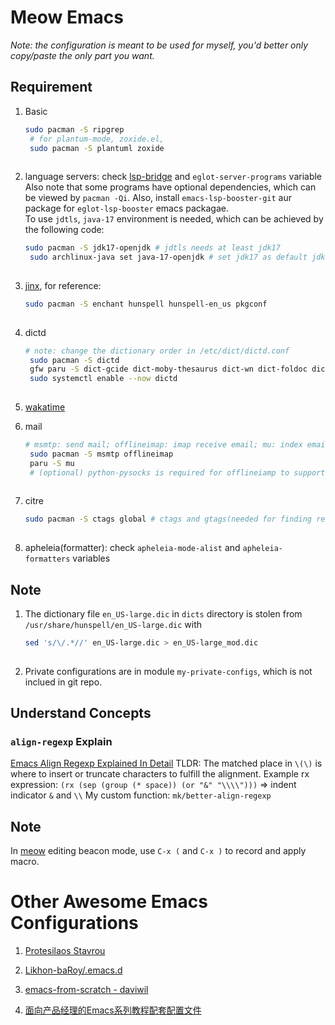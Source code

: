 # Meow Emacs

*Note: the configuration is meant to be used for myself, you'd better
only copy/paste the only part you want.*

## Requirement

1.  Basic

    ``` bash
    sudo pacman -S ripgrep
     # for plantum-mode, zoxide.el, 
     sudo pacman -S plantuml zoxide  
     
    ```

2.  language servers: check
    [lsp-bridge](https://github.com/manateelazycat/lsp-bridge) and
    `eglot-server-programs` variable Also note that some programs have
    optional dependencies, which can be viewed by `pacman -Qi`. Also,
    install `emacs-lsp-booster-git` aur package for `eglot-lsp-booster`
    emacs packagae.\
    To use `jdtls`, `java-17` environment is needed, which can be
    achieved by the following code:

    ``` bash
    sudo pacman -S jdk17-openjdk # jdtls needs at least jdk17
     sudo archlinux-java set java-17-openjdk # set jdk17 as default jdk
     
    ```

3.  [jinx](https://github.com/minad/jinx?tab=readme-ov-file#installation),
    for reference:

    ``` bash
    sudo pacman -S enchant hunspell hunspell-en_us pkgconf
     
    ```

4.  dictd

    ``` bash
    # note: change the dictionary order in /etc/dict/dictd.conf
     sudo pacman -S dictd
     gfw paru -S dict-gcide dict-moby-thesaurus dict-wn dict-foldoc dict-devils
     sudo systemctl enable --now dictd
     
    ```

5.  [wakatime](https://wakatime.com/emacs)

6.  mail

    ``` bash
    # msmtp: send mail; offlineimap: imap receive email; mu: index email and provide mu4e package for email
     sudo pacman -S msmtp offlineimap
     paru -S mu
     # (optional) python-pysocks is required for offlineiamp to support proxy, but now I use `dae` to achieve transparent proxy
     
    ```

7.  citre

    ``` bash
    sudo pacman -S ctags global # ctags and gtags(needed for finding reference)
     
    ```

8.  apheleia(formatter): check `apheleia-mode-alist` and
    `apheleia-formatters` variables

## Note

1.  The dictionary file `en_US-large.dic` in `dicts` directory is stolen
    from `/usr/share/hunspell/en_US-large.dic` with

    ``` bash
    sed 's/\/.*//' en_US-large.dic > en_US-large_mod.dic
     
    ```

2.  Private configurations are in module `my-private-configs`, which is
    not inclued in git repo.

## Understand Concepts

### `align-regexp` Explain

[Emacs Align Regexp Explained In
Detail](https://gniuk.github.io/2020-11-18-Emacs-align-regexp-explained-in-detail/)
TLDR: The matched place in `\(\)` is where to insert or truncate
characters to fulfill the alignment. Example rx expression:
`(rx (sep (group (* space)) (or "&" "\\\\")))` =\> indent indicator `&`
and `\\` My custom function: `mk/better-align-regexp`

## Note

In [meow](https://github.com/meow-edit/meow) editing beacon mode, use
`C-x (` and `C-x )` to record and apply macro.

# Other Awesome Emacs Configurations

1.  [Protesilaos Stavrou](https://protesilaos.com/emacs/dotemacs)

2.  [Likhon-baRoy/.emacs.d](Likhon-baRoy/.emacs.d)

3.  [emacs-from-scratch -
    daviwil](https://github.com/daviwil/emacs-from-scratch)

4.  [面向产品经理的Emacs系列教程配套配置文件](面向产品经理的Emacs系列教程配套配置文件)
